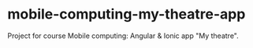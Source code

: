 # mobile-computing-my-theatre-app
Project for course Mobile computing: Angular &amp; Ionic app "My theatre".
